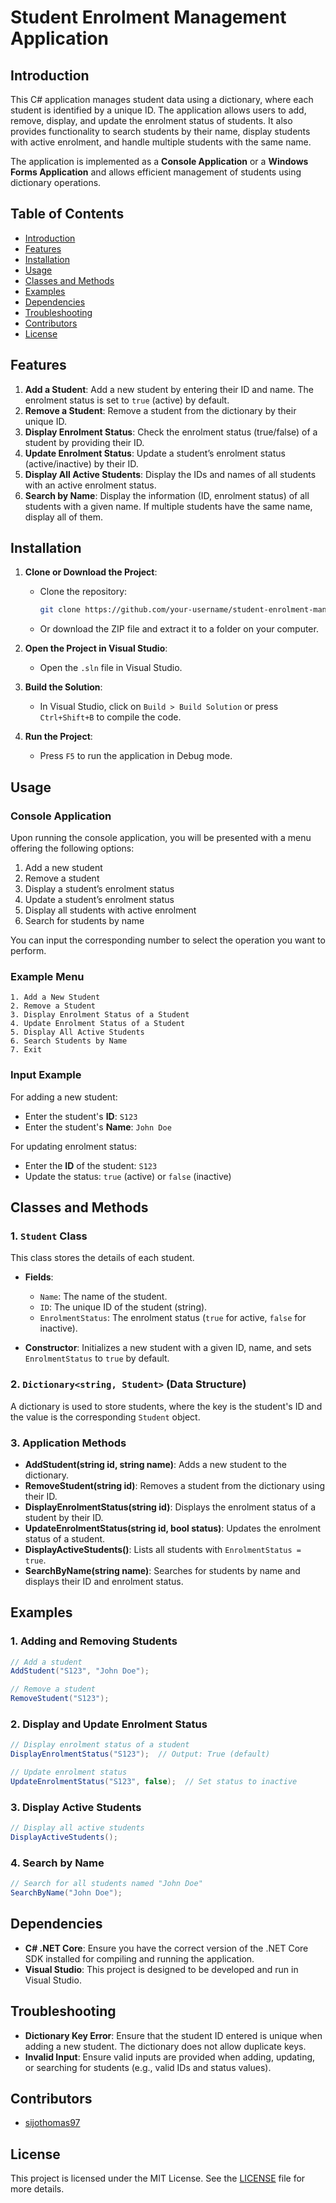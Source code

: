 # Student Enrolment Management Application

## Introduction

This C# application manages student data using a dictionary, where each student is identified by a unique ID. The application allows users to add, remove, display, and update the enrolment status of students. It also provides functionality to search students by their name, display students with active enrolment, and handle multiple students with the same name.

The application is implemented as a **Console Application** or a **Windows Forms Application** and allows efficient management of students using dictionary operations.

## Table of Contents
- [Introduction](#introduction)
- [Features](#features)
- [Installation](#installation)
- [Usage](#usage)
- [Classes and Methods](#classes-and-methods)
- [Examples](#examples)
- [Dependencies](#dependencies)
- [Troubleshooting](#troubleshooting)
- [Contributors](#contributors)
- [License](#license)

## Features
1. **Add a Student**: Add a new student by entering their ID and name. The enrolment status is set to `true` (active) by default.
2. **Remove a Student**: Remove a student from the dictionary by their unique ID.
3. **Display Enrolment Status**: Check the enrolment status (true/false) of a student by providing their ID.
4. **Update Enrolment Status**: Update a student’s enrolment status (active/inactive) by their ID.
5. **Display All Active Students**: Display the IDs and names of all students with an active enrolment status.
6. **Search by Name**: Display the information (ID, enrolment status) of all students with a given name. If multiple students have the same name, display all of them.

## Installation

1. **Clone or Download the Project**:
   - Clone the repository:
     ```bash
     git clone https://github.com/your-username/student-enrolment-management.git
     ```
   - Or download the ZIP file and extract it to a folder on your computer.

2. **Open the Project in Visual Studio**:
   - Open the `.sln` file in Visual Studio.

3. **Build the Solution**:
   - In Visual Studio, click on `Build > Build Solution` or press `Ctrl+Shift+B` to compile the code.

4. **Run the Project**:
   - Press `F5` to run the application in Debug mode.

## Usage

### Console Application
Upon running the console application, you will be presented with a menu offering the following options:
1. Add a new student
2. Remove a student
3. Display a student’s enrolment status
4. Update a student’s enrolment status
5. Display all students with active enrolment
6. Search for students by name

You can input the corresponding number to select the operation you want to perform.

### Example Menu
```
1. Add a New Student
2. Remove a Student
3. Display Enrolment Status of a Student
4. Update Enrolment Status of a Student
5. Display All Active Students
6. Search Students by Name
7. Exit
```

### Input Example
For adding a new student:
- Enter the student's **ID**: `S123`
- Enter the student's **Name**: `John Doe`

For updating enrolment status:
- Enter the **ID** of the student: `S123`
- Update the status: `true` (active) or `false` (inactive)

## Classes and Methods

### 1. `Student` Class
This class stores the details of each student.
- **Fields**:
  - `Name`: The name of the student.
  - `ID`: The unique ID of the student (string).
  - `EnrolmentStatus`: The enrolment status (`true` for active, `false` for inactive).

- **Constructor**: Initializes a new student with a given ID, name, and sets `EnrolmentStatus` to `true` by default.

### 2. `Dictionary<string, Student>` (Data Structure)
A dictionary is used to store students, where the key is the student's ID and the value is the corresponding `Student` object.

### 3. Application Methods
- **AddStudent(string id, string name)**: Adds a new student to the dictionary.
- **RemoveStudent(string id)**: Removes a student from the dictionary using their ID.
- **DisplayEnrolmentStatus(string id)**: Displays the enrolment status of a student by their ID.
- **UpdateEnrolmentStatus(string id, bool status)**: Updates the enrolment status of a student.
- **DisplayActiveStudents()**: Lists all students with `EnrolmentStatus = true`.
- **SearchByName(string name)**: Searches for students by name and displays their ID and enrolment status.

## Examples

### 1. Adding and Removing Students
```csharp
// Add a student
AddStudent("S123", "John Doe");

// Remove a student
RemoveStudent("S123");
```

### 2. Display and Update Enrolment Status
```csharp
// Display enrolment status of a student
DisplayEnrolmentStatus("S123");  // Output: True (default)

// Update enrolment status
UpdateEnrolmentStatus("S123", false);  // Set status to inactive
```

### 3. Display Active Students
```csharp
// Display all active students
DisplayActiveStudents();
```

### 4. Search by Name
```csharp
// Search for all students named "John Doe"
SearchByName("John Doe");
```

## Dependencies
- **C# .NET Core**: Ensure you have the correct version of the .NET Core SDK installed for compiling and running the application.
- **Visual Studio**: This project is designed to be developed and run in Visual Studio.

## Troubleshooting

- **Dictionary Key Error**: Ensure that the student ID entered is unique when adding a new student. The dictionary does not allow duplicate keys.
- **Invalid Input**: Ensure valid inputs are provided when adding, updating, or searching for students (e.g., valid IDs and status values).

## Contributors
- [sijothomas97](https://github.com/sijothomas97)

## License
This project is licensed under the MIT License. See the [LICENSE](LICENSE) file for more details.
